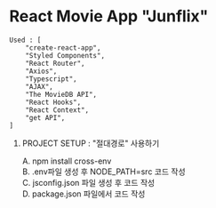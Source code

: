 # React Movie App "Junflix"

    Used : [
        "create-react-app",
        "Styled Components",
        "React Router",
        "Axios",
        "Typescript",
        "AJAX",
        "The MovieDB API",
        "React Hooks",
        "React Context",
        "get API",
    ]

1. PROJECT SETUP : "절대경로" 사용하기<br>

   A. npm install cross-env<br>
   B. .env파일 생성 후 NODE_PATH=src 코드 작성<br>
   C. jsconfig.json 파일 생성 후 코드 작성<br>
   D. package.json 파일에서 코드 작성<br><br>
